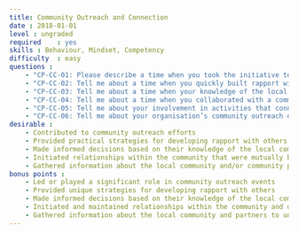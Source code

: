 ```yaml
---
title: Community Outreach and Connection
date : 2018-01-01
level : ungraded
required    : yes
skills : Behaviour, Mindset, Competency
difficulty  : easy
questions :
    - "CP-CC-01: Please describe a time when you took the initiative to build relationships in the community that were mutually beneficial."
    - "CP-CC-02: Tell me about a time when you quickly built rapport with a customer or community partner under challenging conditions."
    - "CP-CC-03: Tell me about a time when your knowledge of the local community allowed you to make informed business decisions."
    - "CP-CC-04: Tell me about a time when you collaborated with a community partner and successfully identified their customer needs."
    - "CP-CC-05: Tell me about your involvement in activities that connect you with your local community."
    - "CP-CC-06: Tell me about your organisation’s community outreach efforts."
desirable :
    - Contributed to community outreach efforts
    - Provided practical strategies for developing rapport with others
    - Made informed decisions based on their knowledge of the local community and/or community partners
    - Initiated relationships within the community that were mutually beneficial
    - Gathered information about the local community and/or community partners to understand current needs
bonus points :
    - Led or played a significant role in community outreach events
    - Provided unique strategies for developing rapport with others
    - Made informed decisions based on their knowledge of the local community and/or community partners
    - Initiated and maintained relationships within the community and described how they were mutually beneficial
    - Gathered information about the local community and partners to understand current needs and anticipate future trends
---
```

